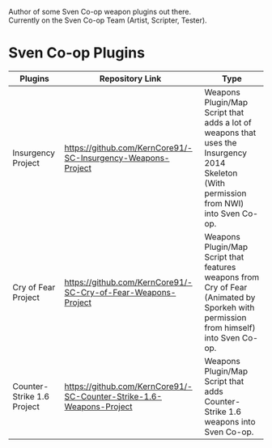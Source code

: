 Author of some Sven Co-op weapon plugins out there.  
Currently on the Sven Co-op Team (Artist, Scripter, Tester).  

# Sven Co-op Plugins

| Plugins | Repository Link | Type |
| --- | --- | --- |
| Insurgency Project | https://github.com/KernCore91/-SC-Insurgency-Weapons-Project | Weapons Plugin/Map Script that adds a lot of weapons that uses the Insurgency 2014 Skeleton (With permission from NWI) into Sven Co-op. |
| Cry of Fear Project | https://github.com/KernCore91/-SC-Cry-of-Fear-Weapons-Project | Weapons Plugin/Map Script that features weapons from Cry of Fear (Animated by Sporkeh with permission from himself) into Sven Co-op. |
| Counter-Strike 1.6 Project | https://github.com/KernCore91/-SC-Counter-Strike-1.6-Weapons-Project | Weapons Plugin/Map Script that adds Counter-Strike 1.6 weapons into Sven Co-op. |
